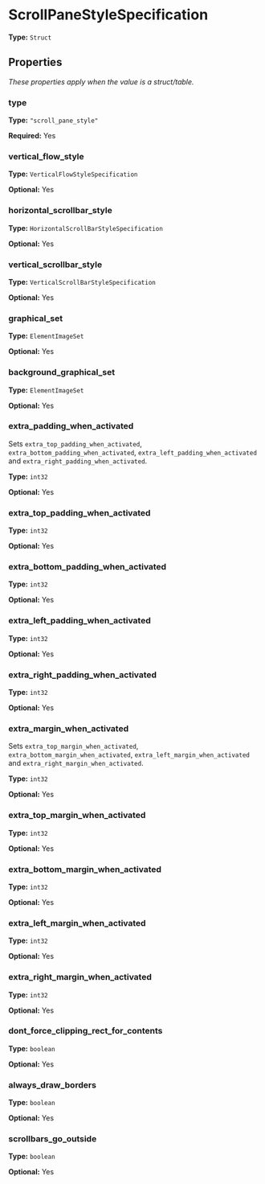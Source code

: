 # ScrollPaneStyleSpecification

**Type:** `Struct`

## Properties

*These properties apply when the value is a struct/table.*

### type

**Type:** `"scroll_pane_style"`

**Required:** Yes

### vertical_flow_style

**Type:** `VerticalFlowStyleSpecification`

**Optional:** Yes

### horizontal_scrollbar_style

**Type:** `HorizontalScrollBarStyleSpecification`

**Optional:** Yes

### vertical_scrollbar_style

**Type:** `VerticalScrollBarStyleSpecification`

**Optional:** Yes

### graphical_set

**Type:** `ElementImageSet`

**Optional:** Yes

### background_graphical_set

**Type:** `ElementImageSet`

**Optional:** Yes

### extra_padding_when_activated

Sets `extra_top_padding_when_activated`, `extra_bottom_padding_when_activated`, `extra_left_padding_when_activated` and `extra_right_padding_when_activated`.

**Type:** `int32`

**Optional:** Yes

### extra_top_padding_when_activated

**Type:** `int32`

**Optional:** Yes

### extra_bottom_padding_when_activated

**Type:** `int32`

**Optional:** Yes

### extra_left_padding_when_activated

**Type:** `int32`

**Optional:** Yes

### extra_right_padding_when_activated

**Type:** `int32`

**Optional:** Yes

### extra_margin_when_activated

Sets `extra_top_margin_when_activated`, `extra_bottom_margin_when_activated`, `extra_left_margin_when_activated` and `extra_right_margin_when_activated`.

**Type:** `int32`

**Optional:** Yes

### extra_top_margin_when_activated

**Type:** `int32`

**Optional:** Yes

### extra_bottom_margin_when_activated

**Type:** `int32`

**Optional:** Yes

### extra_left_margin_when_activated

**Type:** `int32`

**Optional:** Yes

### extra_right_margin_when_activated

**Type:** `int32`

**Optional:** Yes

### dont_force_clipping_rect_for_contents

**Type:** `boolean`

**Optional:** Yes

### always_draw_borders

**Type:** `boolean`

**Optional:** Yes

### scrollbars_go_outside

**Type:** `boolean`

**Optional:** Yes

